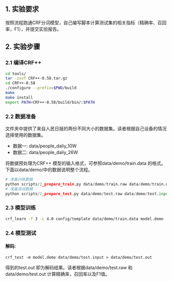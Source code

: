 ## 1. 实验要求
按照流程跑通CRF分词模型，自己编写脚本计算测试集的相关指标（精确率、召回率，F1），并提交实验报告。
## 2. 实验步骤
### 2.1 编译CRF++
```bash
cd tools/
tar -zxvf CRF++-0.58.tar.gz
cd CRF++-0.58
./configure --prefix=$PWD/build
make
make install
export PATH=CRF++-0.58/build/bin/:$PATH
```
### 2.2 数据准备
文件夹中提供了来自人民日报的两份不同大小的数据集。读者根据自己设备的情况选择使用的数据集。

* 数据一: data/people_daliy_10W
* 数据二: data/people_daliy_26W

将数据预处理为CRF++ 模型的输入格式，可参照data/demo/train.data 的格式。下面以data/demo/中的数据说明整个流程。

```python
# 准备训练数据
python scripts/1_prepare_train.py data/demo/train.raw data/demo/train.data
# 准备测试数据
python scripts/2_prepare_test.py data/demo/test.raw data/demo/test.input
```

### 2.3 模型训练
```bash
crf_learn -f 3 -c 4.0 config/template data/demo/train.data model.demo
```

### 2.4 模型测试

#### 解码:
```
crf_test -m model.demo data/demo/test.input > data/demo/test.out
```
得到的test.out 即为解码结果。读者根据data/demo/test.raw 和 data/demo/test.out 计算精确率，召回率以及F1值。
